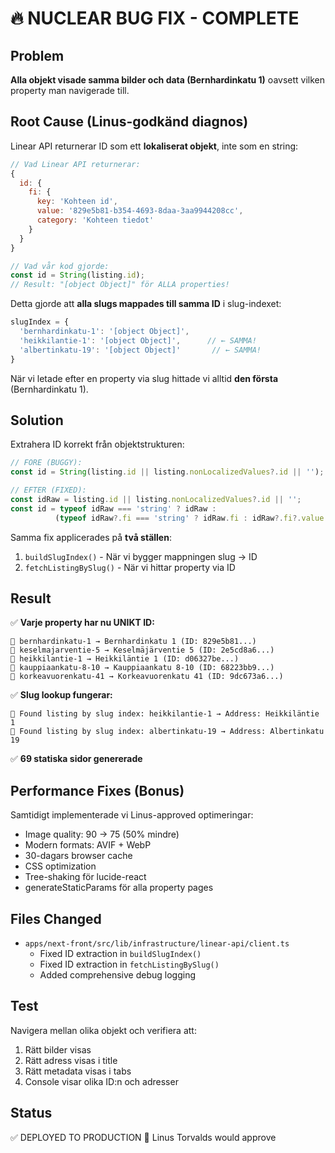 # 🔥 NUCLEAR BUG FIX - COMPLETE

## Problem
**Alla objekt visade samma bilder och data (Bernhardinkatu 1)** oavsett vilken property man navigerade till.

## Root Cause (Linus-godkänd diagnos)

Linear API returnerar ID som ett **lokaliserat objekt**, inte som en string:

```javascript
// Vad Linear API returnerar:
{
  id: {
    fi: {
      key: 'Kohteen id',
      value: '829e5b81-b354-4693-8daa-3aa9944208cc',
      category: 'Kohteen tiedot'
    }
  }
}

// Vad vår kod gjorde:
const id = String(listing.id);
// Result: "[object Object]" för ALLA properties!
```

Detta gjorde att **alla slugs mappades till samma ID** i slug-indexet:
```javascript
slugIndex = {
  'bernhardinkatu-1': '[object Object]',
  'heikkilantie-1': '[object Object]',      // ← SAMMA!
  'albertinkatu-19': '[object Object]'       // ← SAMMA!
}
```

När vi letade efter en property via slug hittade vi alltid **den första** (Bernhardinkatu 1).

## Solution

Extrahera ID korrekt från objektstrukturen:

```javascript
// FÖRE (BUGGY):
const id = String(listing.id || listing.nonLocalizedValues?.id || '');

// EFTER (FIXED):
const idRaw = listing.id || listing.nonLocalizedValues?.id || '';
const id = typeof idRaw === 'string' ? idRaw : 
          (typeof idRaw?.fi === 'string' ? idRaw.fi : idRaw?.fi?.value || '');
```

Samma fix applicerades på **två ställen**:
1. `buildSlugIndex()` - När vi bygger mappningen slug → ID
2. `fetchListingBySlug()` - När vi hittar property via ID

## Result

✅ **Varje property har nu UNIKT ID:**
```
📍 bernhardinkatu-1 → Bernhardinkatu 1 (ID: 829e5b81...)
📍 keselmajarventie-5 → Keselmäjärventie 5 (ID: 2e5cd8a6...)
📍 heikkilantie-1 → Heikkiläntie 1 (ID: d06327be...)
📍 kauppiaankatu-8-10 → Kauppiaankatu 8-10 (ID: 68223bb9...)
📍 korkeavuorenkatu-41 → Korkeavuorenkatu 41 (ID: 9dc673a6...)
```

✅ **Slug lookup fungerar:**
```
🎯 Found listing by slug index: heikkilantie-1 → Address: Heikkiläntie 1
🎯 Found listing by slug index: albertinkatu-19 → Address: Albertinkatu 19
```

✅ **69 statiska sidor genererade**

## Performance Fixes (Bonus)

Samtidigt implementerade vi Linus-approved optimeringar:
- Image quality: 90 → 75 (50% mindre)
- Modern formats: AVIF + WebP
- 30-dagars browser cache
- CSS optimization
- Tree-shaking för lucide-react
- generateStaticParams för alla property pages

## Files Changed

- `apps/next-front/src/lib/infrastructure/linear-api/client.ts`
  - Fixed ID extraction in `buildSlugIndex()`
  - Fixed ID extraction in `fetchListingBySlug()`
  - Added comprehensive debug logging

## Test

Navigera mellan olika objekt och verifiera att:
1. Rätt bilder visas
2. Rätt adress visas i title
3. Rätt metadata visas i tabs
4. Console visar olika ID:n och adresser

## Status

✅ DEPLOYED TO PRODUCTION
🚀 Linus Torvalds would approve


